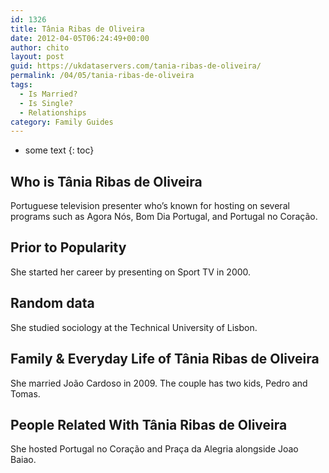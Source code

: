```yaml
---
id: 1326
title: Tânia Ribas de Oliveira
date: 2012-04-05T06:24:49+00:00
author: chito
layout: post
guid: https://ukdataservers.com/tania-ribas-de-oliveira/
permalink: /04/05/tania-ribas-de-oliveira
tags:
  - Is Married?
  - Is Single?
  - Relationships
category: Family Guides
---
```


* some text
{: toc}
          
          
## Who is  Tânia Ribas de Oliveira
                  
                  
                  
Portuguese television presenter who&#8217;s known for hosting on several programs such as Agora Nós, Bom Dia Portugal, and Portugal no Coração.
                  
                
                
                
## Prior to Popularity 
                  
                  
                  
She started her career by presenting on Sport TV in 2000.
                  
                
                
                
## Random data 
                  
                  
                  
She studied sociology at the Technical University of Lisbon. 
                  
                
                
                
## Family & Everyday Life of Tânia Ribas de Oliveira
                  
                  
                  
She married João Cardoso in 2009. The couple has two kids, Pedro and Tomas.
                  
                
                
                
## People Related With  Tânia Ribas de Oliveira
                  
                  
                  
She hosted Portugal no Coração and Praça da Alegria alongside Joao Baiao.
                  
                
              
            
          
          
          
    
    
  
